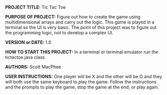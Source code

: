 **PROJECT TITLE:**  Tic Tac Toe

**PURPOSE OF PROJECT:** Figure out how to create the game using multidimensional arrays and carry out the logic. This game is played in a terminal so the UI is very basic. The point of this project was to figure out the programming logic, not to develop a complex UI.

**VERSION or DATE:** 1.0

**HOW TO START THIS PROJECT:** In a terminal or terminal emulator run the tictactoe.java class 

**AUTHORS:** Scott MacPhee

**USER INSTRUCTIONS:** One player will be X and the other will be O and they will both use the same keyboard to play the game. Follow the instructions and the prompts to play the game, stop the game at the end, or play again.
